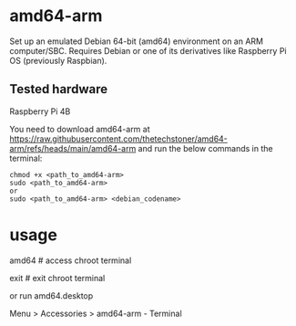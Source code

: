 # amd64-arm
Set up an emulated Debian 64-bit (amd64) environment on an ARM computer/SBC. Requires Debian or one of its derivatives like Raspberry Pi OS (previously Raspbian).

## Tested hardware

Raspberry Pi 4B

You need to download amd64-arm at https://raw.githubusercontent.com/thetechstoner/amd64-arm/refs/heads/main/amd64-arm and run the below commands in the terminal:

```
chmod +x <path_to_amd64-arm>
sudo <path_to_amd64-arm>
or
sudo <path_to_amd64-arm> <debian_codename>
```
# usage
amd64 # access chroot terminal

exit # exit chroot terminal

or run amd64.desktop

Menu > Accessories > amd64-arm - Terminal